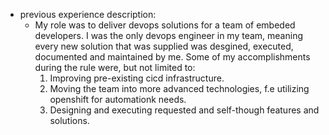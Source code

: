 - previous experience description:
	- My role was to deliver devops solutions for a 
	  team of embeded developers. I was the only devops engineer in my team, 
	  meaning every new solution that was supplied was desgined, executed, 
	  documented and maintained by me. Some of my accomplishments during the 
	  rule were, but not limited to:
	  1. Improving pre-existing cicd infrastructure.
	  2. Moving the team into more advanced technologies, f.e utilizing openshift for automationk needs.
	  3. Designing and executing requested and self-though features and solutions.